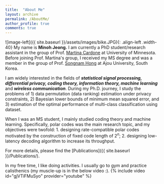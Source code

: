 ```yaml
---
title:  "About Me"
layout: archive
permalink: /AboutMe/
author_profile: true
comments: true
---
```




![image-left]({{ site.baseurl }}/assets/images/bike.JPG){: .align-left .width-40} My name is **Minoh Jeong.** I am currently a PhD student/research assistant in the group of Prof. [Martina Cardone](https://mcardone.umn.edu) at University of Minnesota. Before joining Prof. Martina's group, I received my MS degree and was a member in the group of Prof. [Songnam Hong](https://sites.google.com/view/snlab) at Ajou University, South Korea.


I am widely interested in the fields of ***statistical signal processing, differential privacy, coding theory, information theory, machine learning*** and ***wireless communication***. During my Ph.D. journey, I study the problems of 1) data permutation (data ranking) estimation under privacy constraints, 2) Bayesian lower bounds of minimum mean squared error, and 3) estimation of the optimal performance of multi-class classification using dataset.


When I was an MS student, I mainly studied coding theory and machine learning. Specifically, polar codes was the main research topic, and my objectives were twofold: 1. designing rate-compatible polar codes motivated by the construction of fixed code length of $2^n$; 2. designing low-latency decoding algorithm to increase its throughput.


For more details, please find the [Publications]({{ site.baseurl }}/Publications/).


In my free time, I like doing activities. I usually go to gym and practice calisthenics (my muscle-up is in the below video :).
{% include video id="gjVTiFMuSyo" provider="youtube" %}
